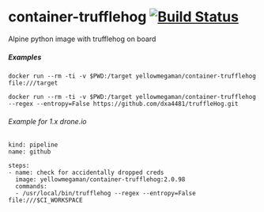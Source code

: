 # container-trufflehog [![Build Status](https://cloud.drone.io/api/badges/yellowmegaman/container-trufflehog/status.svg)](https://cloud.drone.io/yellowmegaman/container-trufflehog)

Alpine python image with trufflehog on board

##### Examples
```
docker run --rm -ti -v $PWD:/target yellowmegaman/container-trufflehog file:///target
```

```
docker run --rm -ti -v $PWD:/target yellowmegaman/container-trufflehog --regex --entropy=False https://github.com/dxa4481/truffleHog.git
```

###### Example for 1.x drone.io

```
kind: pipeline
name: github

steps:
- name: check for accidentally dropped creds
  image: yellowmegaman/container-trufflehog:2.0.98
  commands:
  - /usr/local/bin/trufflehog --regex --entropy=False file:///$CI_WORKSPACE
```
